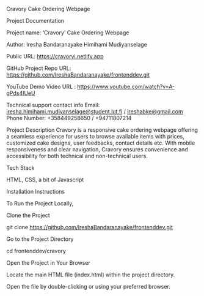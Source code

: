 Cravory Cake Ordering Webpage

Project Documentation

Project name: ‘Cravory’ Cake Ordering Webpage

Author: Iresha Bandaranayake Himihami Mudiyanselage

Public URL: https://cravoryi.netlify.app

GitHub Project Repo URL: https://github.com/IreshaBandaranayake/frontenddev.git

YouTube Demo Video URL : https://www.youtube.com/watch?v=A-gPds4IUeU

Technical support contact info Email: iresha.himihami.mudiyanselage@student.lut.fi / ireshabke@gmail.com Phone Number: +358449258650 / +94711807214

Project Description
Cravory is a responsive cake ordering webpage offering a seamless experience for users to browse available items with prices, customized cake designs, user feedbacks, contact details etc. With mobile responsiveness and clear navigation, Cravory ensures convenience and accessibility for both technical and non-technical users.

Tech Stack

HTML, CSS, a bit of Javascript

Installation Instructions

To Run the Project Locally,

Clone the Project

git clone https://github.com/IreshaBandaranayake/frontenddev.git

Go to the Project Directory

cd frontenddev/cravory

Open the Project in Your Browser

Locate the main HTML file (index.html) within the project directory.

Open the file by double-clicking or using your preferred browser.

